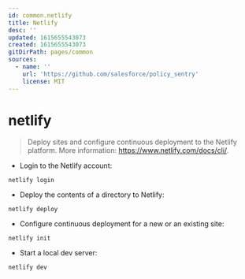 ```yaml
---
id: common.netlify
title: Netlify
desc: ''
updated: 1615655543073
created: 1615655543073
gitDirPath: pages/common
sources:
  - name: ''
    url: 'https://github.com/salesforce/policy_sentry'
    license: MIT
---
```

# netlify

> Deploy sites and configure continuous deployment to the Netlify platform.
> More information: <https://www.netlify.com/docs/cli/>.

- Login to the Netlify account:

`netlify login`

- Deploy the contents of a directory to Netlify:

`netlify deploy`

- Configure continuous deployment for a new or an existing site:

`netlify init`

- Start a local dev server:

`netlify dev`

